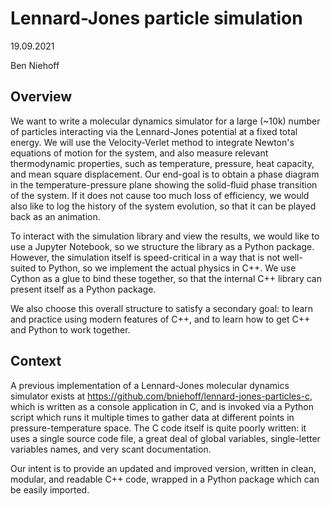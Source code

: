 # Lennard-Jones particle simulation

19.09.2021

Ben Niehoff

## Overview

We want to write a molecular dynamics simulator for a large (~10k) number of particles interacting
via the Lennard-Jones potential at a fixed total energy.  We will use the Velocity-Verlet method
to integrate Newton's equations of motion for the system, and also measure relevant thermodynamic
properties, such as temperature, pressure, heat capacity, and mean square displacement.  Our
end-goal is to obtain a phase diagram in the temperature-pressure plane showing the solid-fluid
phase transition of the system.  If it does not cause too much loss of efficiency, we would also
like to log the history of the system evolution, so that it can be played back as an animation.

To interact with the simulation library and view the results, we would like to use a Jupyter
Notebook, so we structure the library as a Python package.  However, the simulation itself is
speed-critical in a way that is not well-suited to Python, so we implement the actual physics
in C++.  We use Cython as a glue to bind these together, so that the internal C++ library can
present itself as a Python package.

We also choose this overall structure to satisfy a secondary goal: to learn and practice using
modern features of C++, and to learn how to get C++ and Python to work together.

## Context

A previous implementation of a Lennard-Jones molecular dynamics simulator exists at
<https://github.com/bniehoff/lennard-jones-particles-c>, which is written as a console application
in C, and is invoked via a Python script which runs it multiple times to gather data at different
points in pressure-temperature space.  The C code itself is quite poorly written: it uses a single
source code file, a great deal of global variables, single-letter variables names, and very scant
documentation.

Our intent is to provide an updated and improved version, written in clean, modular, and readable
C++ code, wrapped in a Python package which can be easily imported.
